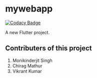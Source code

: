 # mywebapp

[![Codacy Badge](https://api.codacy.com/project/badge/Grade/c2d57ab3e3d2442a80a764bdfd555f04)](https://app.codacy.com/manual/Chirag-Mathur/CCBlogWebsite-unofficial-?utm_source=github.com&utm_medium=referral&utm_content=Chirag-Mathur/CCBlogWebsite-unofficial-&utm_campaign=Badge_Grade_Dashboard)

A new Flutter project.

## Contributers of this project
1. Monikinderjit Singh
2. Chirag Mathur
3. Vikrant Kumar
